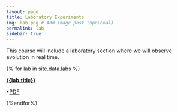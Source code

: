```yaml
---
layout: page
title: Laboratory Experiments
img: lab.png # Add image post (optional)
permalink: lab
sidebar: true
---
```


This course will include a laboratory section where we will observe evolution in real time.

{% for lab in site.data.labs %}
<article class="post">
<a class="post-thumbnail" style="background-image: url(http://rpgroup.caltech.edu/bige105/assets/img/{{lab.pic}})" href="{{site.url}}/{{site.baseurl}}/assets/labs/{{lab.file}}"> </a>
<div class="post-content">
<b class="post-title"><a href="http://rpgroup.caltech.edu/bige105/assets/labs/{{lab.file}}">{{lab.title}}</a></b>
<p>•<a href="http://rpgroup.caltech.edu/bige105/assets/labs/{{lab.file}}">PDF</a><br/></p>
</div>
</article>
{%endfor%}
